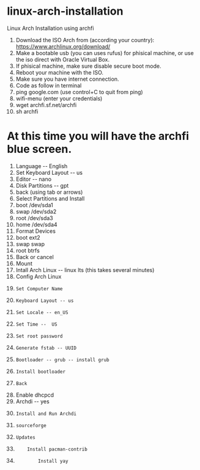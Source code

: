 # linux-arch-installation
Linux Arch Installation using archfi
1. Download the ISO Arch from (according your country):
https://www.archlinux.org/download/
2. Make a bootable usb (you can uses rufus) for phisical machine, or use the iso direct with Oracle Virtual Box.
3. If phisical machine, make sure disable secure boot mode.
4. Reboot your machine with the ISO.
5. Make sure you have internet connection.
6. Code as follow in terminal
7. ping google.com    (use control+C  to quit from ping)
8. wifi-menu   (enter your credentials)
9. wget archfi.sf.net/archfi
10. sh archfi
# At this time you will have the archfi blue screen.
1. Language -- English
2. Set Keyboard Layout -- us
3. Editor -- nano
4. Disk Partitions -- gpt
5. back (using tab or arrows)
6. Select Partitions and Install
7.  boot /dev/sda1
8.  swap /dev/sda2
9.  root /dev/sda3
10.  home /dev/sda4
11. Format Devices
12.  boot ext2
13.  swap swap
14.  root btrfs
15. Back or cancel
16. Mount
17.  Intall Arch Linux -- linux lts    (this takes several minutes)
18. Config Arch Linux
19.     Set Computer Name
20.     Keyboard Layout -- us
21.     Set Locale -- en_US
22.     Set Time --  US
23.     Set root password
24.     Generate fstab -- UUID
25.     Bootloader -- grub -- install grub
26.     Install bootloader
27.     Back
28. Enable dhcpcd
29. Archdi -- yes
30.     Install and Run Archdi
31.     sourceforge
32.     Updates
33.         Install pacman-contrib
34.             Install yay

